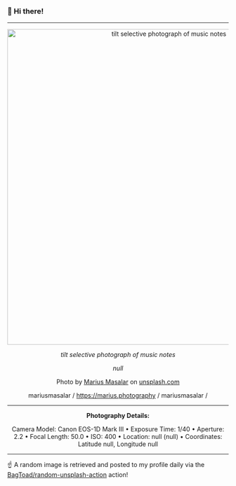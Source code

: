 ### 👋 Hi there!

----
<div align="center">
  <img width="720" src="https://images.unsplash.com/photo-1507838153414-b4b713384a76?crop=entropy&cs=tinysrgb&fit=max&fm=jpg&ixid=M3w1NTI0NDl8MHwxfHJhbmRvbXx8fHx8fHx8fDE3MDU4NzUzMjR8&ixlib=rb-4.0.3&q=80&w=1080" alt="tilt selective photograph of music notes">
  
  <em>tilt selective photograph of music notes</em>
  
  <em>null</em>

  Photo by [Marius Masalar](https://marius.photography) on [unsplash.com](https://unsplash.com/)

  mariusmasalar / https://marius.photography / mariusmasalar / 

  ---
  
  **Photography Details:**

Camera Model: Canon EOS-1D Mark III • Exposure Time: 1/40 • Aperture: 2.2 • Focal Length: 50.0 • ISO: 400 • Location: null (null) • Coordinates: Latitude null, Longitude null

</div>

----

☝️ A random image is retrieved and posted to my profile daily via the [BagToad/random-unsplash-action](https://github.com/BagToad/random-unsplash-action) action!
